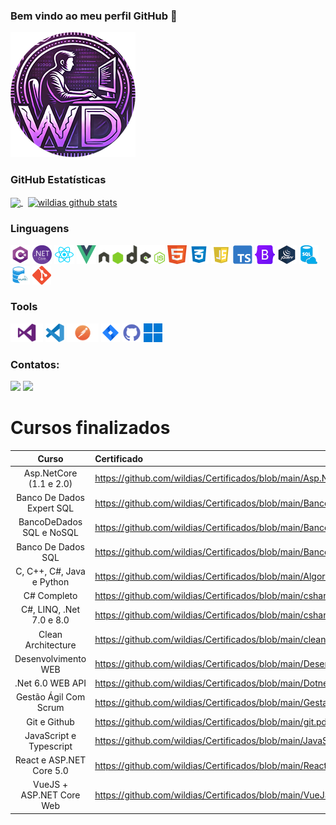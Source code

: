 ### Bem vindo ao meu perfil GitHub 👋

[![Header](https://github.com/wildias/wildias/blob/main/NovaLogo2.png "Header")](https://github.com/wildias/)

### GitHub Estatísticas

<a href="https://github.com/wildias">
  <img align="center" src="https://github-readme-stats.vercel.app/api/top-langs/?username=wildias&theme=nightowl&hide_langs_below=1" />
</a>
&nbsp;
<a href="https://github.com/wildias">
 <img align="center" src="https://github-readme-stats.vercel.app/api?username=wildias&show_icons=true&theme=nightowl&line_height=27" alt="wildias github stats"/>
</a>

### Linguagens
<div>
<code><img height="30" src="https://github.com/wildias/wildias/blob/main/a4.png"></code>
<code><img height="30" src="https://github.com/wildias/wildias/blob/main/a5.png"></code>
<code><img height="30" src="https://github.com/wildias/wildias/blob/main/a10.png"></code>
<code><img height="30" src="https://github.com/wildias/wildias/blob/main/a6.png"></code>
<code><img height="30" src="https://github.com/wildias/wildias/blob/main/a14.png"></code>
<code><img height="30" src="https://github.com/wildias/wildias/blob/main/a1.png"></code>
<code><img height="30" src="https://github.com/wildias/wildias/blob/main/a2.png"></code>
<code><img height="30" src="https://github.com/wildias/wildias/blob/main/a3.png"></code>
<code><img height="30" src="https://github.com/wildias/wildias/blob/main/a11.png"></code>
<code><img height="30" src="https://github.com/wildias/wildias/blob/main/a7.png"></code>
<code><img height="30" src="https://github.com/wildias/wildias/blob/main/a12.png"></code>
<code><img height="30" src="https://github.com/wildias/wildias/blob/main/a8.png"></code>
<code><img height="30" src="https://github.com/wildias/wildias/blob/main/a9.png"></code>
<code><img height="30" src="https://github.com/wildias/wildias/blob/main/a13.png"></code>

### Tools

<div>
<code><img height="30" src="https://github.com/wildias/wildias/blob/main/t2.png"></code>
<code><img height="30" src="https://github.com/wildias/wildias/blob/main/t1.png"></code>
<code><img height="30" src="https://github.com/wildias/wildias/blob/main/t3.png"></code>
<code><img height="30" src="https://github.com/wildias/wildias/blob/main/t4.png"></code>
<code><img height="30" src="https://github.com/wildias/wildias/blob/main/t5.png"></code>
<code><img height="30" src="https://raw.githubusercontent.com/github/explore/379d49236d826364be968345e0a085d044108cff/topics/windows/windows.png"></code>
</div>

### Contatos:

<div>
<a href="https://www.linkedin.com/in/wilgner-dias-930b48191/" target="_blank"><img src="https://img.shields.io/badge/-LinkedIn-%230077B5?style=for-the-badge&logo=linkedin&logoColor=white" target="_blank"></a>   
<a href="https://www.instagram.com/wildias17/" target="_blank"><img src="https://img.shields.io/badge/-Instagram-%23E4405F?style=for-the-badge&logo=instagram&logoColor=white" target="_blank"></a>
</div>

# Cursos finalizados

|          Curso          |                                           Certificado                                           |
|:-----------------------:|:------------------------------------------------------------------------------------------------|      
| Asp.NetCore (1.1 e 2.0) | https://github.com/wildias/Certificados/blob/main/Asp.NetCore(1.1e2.0).pdf                      |
|Banco De Dados Expert SQL| https://github.com/wildias/Certificados/blob/main/BancoDeDadosExpertSQL.pdf                     |
|BancoDeDados SQL e NoSQL | https://github.com/wildias/Certificados/blob/main/BancoDeDadosSQLeNoSQL.pdf                     |
|   Banco De Dados SQL    | https://github.com/wildias/Certificados/blob/main/BancoDeDadosSql.pdf                           |
|C, C++, C#, Java e Python| https://github.com/wildias/Certificados/blob/main/Algoritmos-e-LogicaDeProgramacao.pdf          |
|      C# Completo        | https://github.com/wildias/Certificados/blob/main/csharp.pdf                                    |
|C#, LINQ, .Net 7.0 e 8.0 | https://github.com/wildias/Certificados/blob/main/csharpEssential.pdf                           |
|    Clean Architecture   | https://github.com/wildias/Certificados/blob/main/clean.pdf                                     |
|   Desenvolvimento WEB   | https://github.com/wildias/Certificados/blob/main/DesenvolvimentoWEB-Completo.pdf               |
|   .Net 6.0 WEB API      | https://github.com/wildias/Certificados/blob/main/Dotnet6.pdf                                   |
|  Gestão Ágil Com Scrum  | https://github.com/wildias/Certificados/blob/main/GestaoAgilComScrum.pdf                        |
|      Git e Github       | https://github.com/wildias/Certificados/blob/main/git.pdf                                       |
| JavaScript e Typescript | https://github.com/wildias/Certificados/blob/main/JavaScript-e-TypeScript.pdf                   |
|React e ASP.NET Core 5.0 | https://github.com/wildias/Certificados/blob/main/React-e-ASP.NETCore5.0%2BEFCore5.0.pdf        |
|VueJS + ASP.NET Core Web | https://github.com/wildias/Certificados/blob/main/VueJS%2BASP.NETCoreWebAPI%2BEF%20Core.pdf     |                                          
